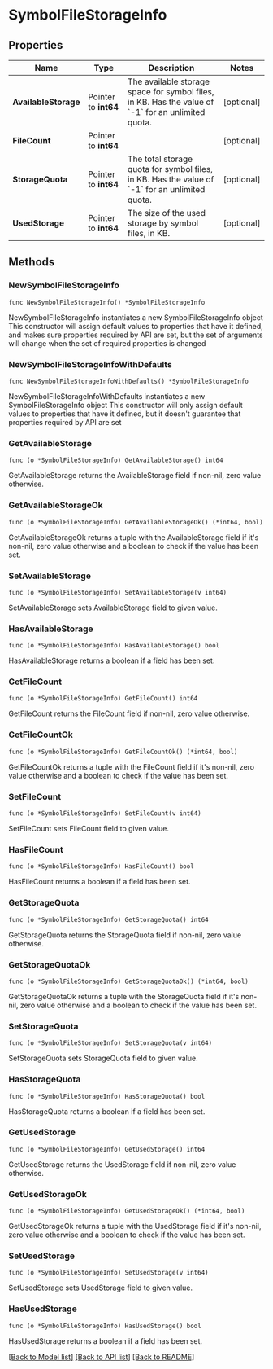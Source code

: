 # SymbolFileStorageInfo

## Properties

Name | Type | Description | Notes
------------ | ------------- | ------------- | -------------
**AvailableStorage** | Pointer to **int64** | The available storage space for symbol files, in KB. Has the value of &#x60;-1&#x60; for an unlimited quota. | [optional] 
**FileCount** | Pointer to **int64** |  | [optional] 
**StorageQuota** | Pointer to **int64** | The total storage quota for symbol files, in KB. Has the value of &#x60;-1&#x60; for an unlimited quota. | [optional] 
**UsedStorage** | Pointer to **int64** | The size of the used storage by symbol files, in KB. | [optional] 

## Methods

### NewSymbolFileStorageInfo

`func NewSymbolFileStorageInfo() *SymbolFileStorageInfo`

NewSymbolFileStorageInfo instantiates a new SymbolFileStorageInfo object
This constructor will assign default values to properties that have it defined,
and makes sure properties required by API are set, but the set of arguments
will change when the set of required properties is changed

### NewSymbolFileStorageInfoWithDefaults

`func NewSymbolFileStorageInfoWithDefaults() *SymbolFileStorageInfo`

NewSymbolFileStorageInfoWithDefaults instantiates a new SymbolFileStorageInfo object
This constructor will only assign default values to properties that have it defined,
but it doesn't guarantee that properties required by API are set

### GetAvailableStorage

`func (o *SymbolFileStorageInfo) GetAvailableStorage() int64`

GetAvailableStorage returns the AvailableStorage field if non-nil, zero value otherwise.

### GetAvailableStorageOk

`func (o *SymbolFileStorageInfo) GetAvailableStorageOk() (*int64, bool)`

GetAvailableStorageOk returns a tuple with the AvailableStorage field if it's non-nil, zero value otherwise
and a boolean to check if the value has been set.

### SetAvailableStorage

`func (o *SymbolFileStorageInfo) SetAvailableStorage(v int64)`

SetAvailableStorage sets AvailableStorage field to given value.

### HasAvailableStorage

`func (o *SymbolFileStorageInfo) HasAvailableStorage() bool`

HasAvailableStorage returns a boolean if a field has been set.

### GetFileCount

`func (o *SymbolFileStorageInfo) GetFileCount() int64`

GetFileCount returns the FileCount field if non-nil, zero value otherwise.

### GetFileCountOk

`func (o *SymbolFileStorageInfo) GetFileCountOk() (*int64, bool)`

GetFileCountOk returns a tuple with the FileCount field if it's non-nil, zero value otherwise
and a boolean to check if the value has been set.

### SetFileCount

`func (o *SymbolFileStorageInfo) SetFileCount(v int64)`

SetFileCount sets FileCount field to given value.

### HasFileCount

`func (o *SymbolFileStorageInfo) HasFileCount() bool`

HasFileCount returns a boolean if a field has been set.

### GetStorageQuota

`func (o *SymbolFileStorageInfo) GetStorageQuota() int64`

GetStorageQuota returns the StorageQuota field if non-nil, zero value otherwise.

### GetStorageQuotaOk

`func (o *SymbolFileStorageInfo) GetStorageQuotaOk() (*int64, bool)`

GetStorageQuotaOk returns a tuple with the StorageQuota field if it's non-nil, zero value otherwise
and a boolean to check if the value has been set.

### SetStorageQuota

`func (o *SymbolFileStorageInfo) SetStorageQuota(v int64)`

SetStorageQuota sets StorageQuota field to given value.

### HasStorageQuota

`func (o *SymbolFileStorageInfo) HasStorageQuota() bool`

HasStorageQuota returns a boolean if a field has been set.

### GetUsedStorage

`func (o *SymbolFileStorageInfo) GetUsedStorage() int64`

GetUsedStorage returns the UsedStorage field if non-nil, zero value otherwise.

### GetUsedStorageOk

`func (o *SymbolFileStorageInfo) GetUsedStorageOk() (*int64, bool)`

GetUsedStorageOk returns a tuple with the UsedStorage field if it's non-nil, zero value otherwise
and a boolean to check if the value has been set.

### SetUsedStorage

`func (o *SymbolFileStorageInfo) SetUsedStorage(v int64)`

SetUsedStorage sets UsedStorage field to given value.

### HasUsedStorage

`func (o *SymbolFileStorageInfo) HasUsedStorage() bool`

HasUsedStorage returns a boolean if a field has been set.


[[Back to Model list]](../README.md#documentation-for-models) [[Back to API list]](../README.md#documentation-for-api-endpoints) [[Back to README]](../README.md)


